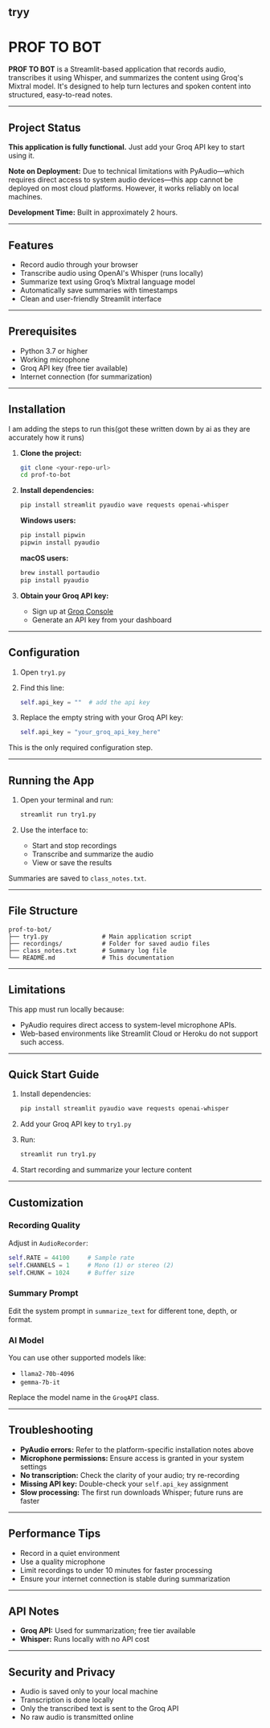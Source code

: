 ## tryy
# PROF TO BOT

**PROF TO BOT** is a Streamlit-based application that records audio, transcribes it using Whisper, and summarizes the content using Groq's Mixtral model. It's designed to help turn lectures and spoken content into structured, easy-to-read notes.

---
## Project Status

**This application is fully functional.** Just add your Groq API key to start using it.

**Note on Deployment:**
Due to technical limitations with PyAudio—which requires direct access to system audio devices—this app cannot be deployed on most cloud platforms. However, it works reliably on local machines.

**Development Time:** Built in approximately 2 hours.

---

## Features

* Record audio through your browser
* Transcribe audio using OpenAI's Whisper (runs locally)
* Summarize text using Groq’s Mixtral language model
* Automatically save summaries with timestamps
* Clean and user-friendly Streamlit interface

---

## Prerequisites

* Python 3.7 or higher
* Working microphone
* Groq API key (free tier available)
* Internet connection (for summarization)

---

## Installation
I am adding the steps to run this(got these written down by ai as they are accurately how it runs)

1. **Clone the project:**

   ```bash
   git clone <your-repo-url>
   cd prof-to-bot
   ```

2. **Install dependencies:**

   ```bash
   pip install streamlit pyaudio wave requests openai-whisper
   ```

   **Windows users:**

   ```bash
   pip install pipwin
   pipwin install pyaudio
   ```

   **macOS users:**

   ```bash
   brew install portaudio
   pip install pyaudio
   ```

3. **Obtain your Groq API key:**

   * Sign up at [Groq Console](https://console.groq.com/)
   * Generate an API key from your dashboard

---

## Configuration

1. Open `try1.py`
2. Find this line:

   ```python
   self.api_key = ""  # add the api key
   ```
3. Replace the empty string with your Groq API key:

   ```python
   self.api_key = "your_groq_api_key_here"
   ```

This is the only required configuration step.

---

## Running the App

1. Open your terminal and run:

   ```bash
   streamlit run try1.py
   ```

2. Use the interface to:

   * Start and stop recordings
   * Transcribe and summarize the audio
   * View or save the results

Summaries are saved to `class_notes.txt`.

---

## File Structure

```
prof-to-bot/
├── try1.py               # Main application script
├── recordings/           # Folder for saved audio files
├── class_notes.txt       # Summary log file
└── README.md             # This documentation
```

---

## Limitations

This app must run locally because:

* PyAudio requires direct access to system-level microphone APIs.
* Web-based environments like Streamlit Cloud or Heroku do not support such access.

---

## Quick Start Guide

1. Install dependencies:

   ```bash
   pip install streamlit pyaudio wave requests openai-whisper
   ```
2. Add your Groq API key to `try1.py`
3. Run:

   ```bash
   streamlit run try1.py
   ```
4. Start recording and summarize your lecture content

---

## Customization

### Recording Quality

Adjust in `AudioRecorder`:

```python
self.RATE = 44100     # Sample rate
self.CHANNELS = 1     # Mono (1) or stereo (2)
self.CHUNK = 1024     # Buffer size
```

### Summary Prompt

Edit the system prompt in `summarize_text` for different tone, depth, or format.

### AI Model

You can use other supported models like:

* `llama2-70b-4096`
* `gemma-7b-it`

Replace the model name in the `GroqAPI` class.

---

## Troubleshooting

* **PyAudio errors:** Refer to the platform-specific installation notes above
* **Microphone permissions:** Ensure access is granted in your system settings
* **No transcription:** Check the clarity of your audio; try re-recording
* **Missing API key:** Double-check your `self.api_key` assignment
* **Slow processing:** The first run downloads Whisper; future runs are faster

---

## Performance Tips

* Record in a quiet environment
* Use a quality microphone
* Limit recordings to under 10 minutes for faster processing
* Ensure your internet connection is stable during summarization

---

## API Notes

* **Groq API:** Used for summarization; free tier available
* **Whisper:** Runs locally with no API cost
---

## Security and Privacy

* Audio is saved only to your local machine
* Transcription is done locally
* Only the transcribed text is sent to the Groq API
* No raw audio is transmitted online
